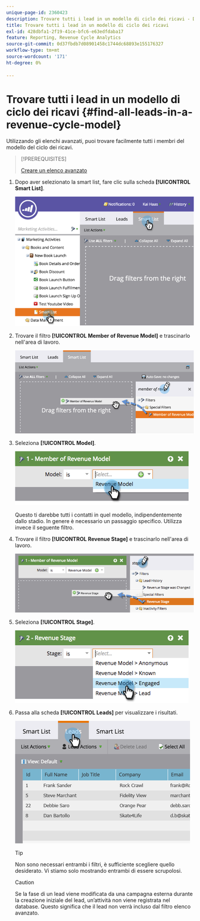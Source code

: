 ```yaml
---
unique-page-id: 2360423
description: Trovare tutti i lead in un modello di ciclo dei ricavi - Documenti Marketo - Documentazione del prodotto
title: Trovare tutti i lead in un modello di ciclo dei ricavi
exl-id: 428dbfa1-2f19-41ce-bfc6-e63edfdaba17
feature: Reporting, Revenue Cycle Analytics
source-git-commit: 0d37fbdb7d08901458c1744dc68893e155176327
workflow-type: tm+mt
source-wordcount: '171'
ht-degree: 0%

---
```


# Trovare tutti i lead in un modello di ciclo dei ricavi {#find-all-leads-in-a-revenue-cycle-model}

Utilizzando gli elenchi avanzati, puoi trovare facilmente tutti i membri del modello del ciclo dei ricavi.

>[!PREREQUISITES]
>
>[Creare un elenco avanzato](/help/marketo/product-docs/core-marketo-concepts/smart-lists-and-static-lists/creating-a-smart-list/create-a-smart-list.md)

1. Dopo aver selezionato la smart list, fare clic sulla scheda **[!UICONTROL Smart List]**.

   ![](assets/image2015-4-29-14-3a6-3a36.png)

1. Trovare il filtro **[!UICONTROL Member of Revenue Model]** e trascinarlo nell&#39;area di lavoro.

   ![](assets/image2015-4-29-14-3a12-3a33.png)

1. Seleziona **[!UICONTROL Model]**.

   ![](assets/image2015-5-13-18-3a2-3a23.png)

   Questo ti darebbe tutti i contatti in quel modello, indipendentemente dallo stadio. In genere è necessario un passaggio specifico. Utilizza invece il seguente filtro.

1. Trovare il filtro **[!UICONTROL Revenue Stage]** e trascinarlo nell&#39;area di lavoro.

   ![](assets/image2015-5-13-17-3a27-3a0.png)

1. Seleziona **[!UICONTROL Stage]**.

   ![](assets/image2015-5-13-17-3a31-3a9.png)

1. Passa alla scheda **[!UICONTROL Leads]** per visualizzare i risultati.

   ![](assets/2.png)

   >[!TIP]
   >
   >Non sono necessari entrambi i filtri, è sufficiente scegliere quello desiderato. Vi stiamo solo mostrando entrambi di essere scrupolosi.

   >[!CAUTION]
   >
   >Se la fase di un lead viene modificata da una campagna esterna durante la creazione iniziale del lead, un’attività non viene registrata nel database. Questo significa che il lead non verrà incluso dal filtro elenco avanzato.
